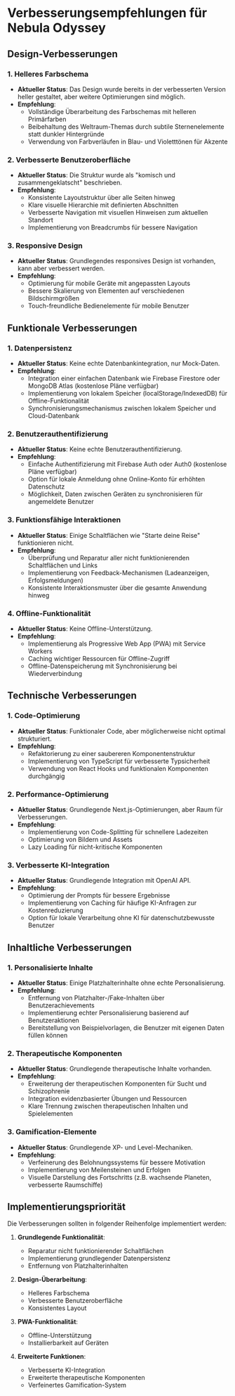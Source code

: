 # Verbesserungsempfehlungen für Nebula Odyssey

## Design-Verbesserungen

### 1. Helleres Farbschema
- **Aktueller Status**: Das Design wurde bereits in der verbesserten Version heller gestaltet, aber weitere Optimierungen sind möglich.
- **Empfehlung**: 
  - Vollständige Überarbeitung des Farbschemas mit helleren Primärfarben
  - Beibehaltung des Weltraum-Themas durch subtile Sternenelemente statt dunkler Hintergründe
  - Verwendung von Farbverläufen in Blau- und Violetttönen für Akzente

### 2. Verbesserte Benutzeroberfläche
- **Aktueller Status**: Die Struktur wurde als "komisch und zusammengeklatscht" beschrieben.
- **Empfehlung**:
  - Konsistente Layoutstruktur über alle Seiten hinweg
  - Klare visuelle Hierarchie mit definierten Abschnitten
  - Verbesserte Navigation mit visuellen Hinweisen zum aktuellen Standort
  - Implementierung von Breadcrumbs für bessere Navigation

### 3. Responsive Design
- **Aktueller Status**: Grundlegendes responsives Design ist vorhanden, kann aber verbessert werden.
- **Empfehlung**:
  - Optimierung für mobile Geräte mit angepassten Layouts
  - Bessere Skalierung von Elementen auf verschiedenen Bildschirmgrößen
  - Touch-freundliche Bedienelemente für mobile Benutzer

## Funktionale Verbesserungen

### 1. Datenpersistenz
- **Aktueller Status**: Keine echte Datenbankintegration, nur Mock-Daten.
- **Empfehlung**:
  - Integration einer einfachen Datenbank wie Firebase Firestore oder MongoDB Atlas (kostenlose Pläne verfügbar)
  - Implementierung von lokalem Speicher (localStorage/IndexedDB) für Offline-Funktionalität
  - Synchronisierungsmechanismus zwischen lokalem Speicher und Cloud-Datenbank

### 2. Benutzerauthentifizierung
- **Aktueller Status**: Keine echte Benutzerauthentifizierung.
- **Empfehlung**:
  - Einfache Authentifizierung mit Firebase Auth oder Auth0 (kostenlose Pläne verfügbar)
  - Option für lokale Anmeldung ohne Online-Konto für erhöhten Datenschutz
  - Möglichkeit, Daten zwischen Geräten zu synchronisieren für angemeldete Benutzer

### 3. Funktionsfähige Interaktionen
- **Aktueller Status**: Einige Schaltflächen wie "Starte deine Reise" funktionieren nicht.
- **Empfehlung**:
  - Überprüfung und Reparatur aller nicht funktionierenden Schaltflächen und Links
  - Implementierung von Feedback-Mechanismen (Ladeanzeigen, Erfolgsmeldungen)
  - Konsistente Interaktionsmuster über die gesamte Anwendung hinweg

### 4. Offline-Funktionalität
- **Aktueller Status**: Keine Offline-Unterstützung.
- **Empfehlung**:
  - Implementierung als Progressive Web App (PWA) mit Service Workers
  - Caching wichtiger Ressourcen für Offline-Zugriff
  - Offline-Datenspeicherung mit Synchronisierung bei Wiederverbindung

## Technische Verbesserungen

### 1. Code-Optimierung
- **Aktueller Status**: Funktionaler Code, aber möglicherweise nicht optimal strukturiert.
- **Empfehlung**:
  - Refaktorierung zu einer saubereren Komponentenstruktur
  - Implementierung von TypeScript für verbesserte Typsicherheit
  - Verwendung von React Hooks und funktionalen Komponenten durchgängig

### 2. Performance-Optimierung
- **Aktueller Status**: Grundlegende Next.js-Optimierungen, aber Raum für Verbesserungen.
- **Empfehlung**:
  - Implementierung von Code-Splitting für schnellere Ladezeiten
  - Optimierung von Bildern und Assets
  - Lazy Loading für nicht-kritische Komponenten

### 3. Verbesserte KI-Integration
- **Aktueller Status**: Grundlegende Integration mit OpenAI API.
- **Empfehlung**:
  - Optimierung der Prompts für bessere Ergebnisse
  - Implementierung von Caching für häufige KI-Anfragen zur Kostenreduzierung
  - Option für lokale Verarbeitung ohne KI für datenschutzbewusste Benutzer

## Inhaltliche Verbesserungen

### 1. Personalisierte Inhalte
- **Aktueller Status**: Einige Platzhalterinhalte ohne echte Personalisierung.
- **Empfehlung**:
  - Entfernung von Platzhalter-/Fake-Inhalten über Benutzerachievements
  - Implementierung echter Personalisierung basierend auf Benutzeraktionen
  - Bereitstellung von Beispielvorlagen, die Benutzer mit eigenen Daten füllen können

### 2. Therapeutische Komponenten
- **Aktueller Status**: Grundlegende therapeutische Inhalte vorhanden.
- **Empfehlung**:
  - Erweiterung der therapeutischen Komponenten für Sucht und Schizophrenie
  - Integration evidenzbasierter Übungen und Ressourcen
  - Klare Trennung zwischen therapeutischen Inhalten und Spielelementen

### 3. Gamification-Elemente
- **Aktueller Status**: Grundlegende XP- und Level-Mechaniken.
- **Empfehlung**:
  - Verfeinerung des Belohnungssystems für bessere Motivation
  - Implementierung von Meilensteinen und Erfolgen
  - Visuelle Darstellung des Fortschritts (z.B. wachsende Planeten, verbesserte Raumschiffe)

## Implementierungspriorität

Die Verbesserungen sollten in folgender Reihenfolge implementiert werden:

1. **Grundlegende Funktionalität**:
   - Reparatur nicht funktionierender Schaltflächen
   - Implementierung grundlegender Datenpersistenz
   - Entfernung von Platzhalterinhalten

2. **Design-Überarbeitung**:
   - Helleres Farbschema
   - Verbesserte Benutzeroberfläche
   - Konsistentes Layout

3. **PWA-Funktionalität**:
   - Offline-Unterstützung
   - Installierbarkeit auf Geräten

4. **Erweiterte Funktionen**:
   - Verbesserte KI-Integration
   - Erweiterte therapeutische Komponenten
   - Verfeinertes Gamification-System
